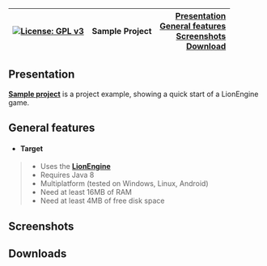 | [![License: GPL v3](https://img.shields.io/badge/License-GPL%20v3-blue.svg)](https://www.gnu.org/licenses/gpl-3.0) | Sample Project | [Presentation](#presentation)<br>[General features](#general-features)<br>[Screenshots](#screenshots)<br>[Download](#downloads) |
|:---|:---:|---:|

## Presentation

[__Sample project__](#) is a project example, showing a quick start of a LionEngine game.

## General features

* #### __Target__
>  * Uses the [__LionEngine__](http://www.b3dgs.com/v7/page.php?lang=en&section=lionengine)
>  * Requires Java 8
>  * Multiplatform (tested on Windows, Linux, Android)
>  * Need at least 16MB of RAM
>  * Need at least 4MB of free disk space

## Screenshots

## Downloads
